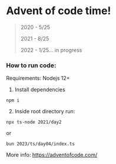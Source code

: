 # Advent of code time!

> 2020 - 5/25
>
> 2021 - 8/25
>
> 2022 - 1/25... in progress

### How to run code:

Requirements: Nodejs 12+

1. Install dependencies

```
npm i
```

2. Inside root directory run:

```
npx ts-node 2021/day2
```

or

```
bun 2023/ts/day04/index.ts
```

More info: https://adventofcode.com/
